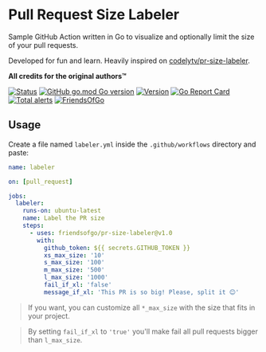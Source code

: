 # Pull Request Size Labeler

Sample GitHub Action written in Go to visualize and optionally limit the size of your pull requests.

Developed for fun and learn. 
Heavily inspired on [codelytv/pr-size-labeler](https://github.com/CodelyTV/pr-size-labeler).

**All credits for the original authors&trade;**

[![Status](https://github.com/friendsofgo/pr-size-labeler/workflows/labeler/badge.svg)](https://github.com/friendsofgo/pr-size-labeler)
[![GitHub go.mod Go version](https://img.shields.io/github/go-mod/go-version/friendsofgo/pr-size-labeler)](https://golang.org/doc/go1.15)
[![Version](https://img.shields.io/github/release/friendsofgo/pr-size-labeler.svg?style=flat-square)](https://github.com/friendsofgo/pr-size-labeler/releases/latest)
[![Go Report Card](https://goreportcard.com/badge/github.com/friendsofgo/pr-size-labeler)](https://goreportcard.com/report/github.com/friendsofgo/pr-size-labeler)
[![Total alerts](https://img.shields.io/lgtm/alerts/g/friendsofgo/pr-size-labeler.svg?logo=lgtm&logoWidth=18)](https://lgtm.com/projects/g/friendsofgo/pr-size-labeler/alerts/)
[![FriendsOfGo](https://img.shields.io/badge/powered%20by-Friends%20of%20Go-73D7E2.svg)](https://friendsofgo.tech)

## Usage

Create a file named `labeler.yml` inside the `.github/workflows` directory and paste:

```yml
name: labeler

on: [pull_request]

jobs:
  labeler:
    runs-on: ubuntu-latest
    name: Label the PR size
    steps:
      - uses: friendsofgo/pr-size-labeler@v1.0
        with:
          github_token: ${{ secrets.GITHUB_TOKEN }}
          xs_max_size: '10'
          s_max_size: '100'
          m_max_size: '500'
          l_max_size: '1000'
          fail_if_xl: 'false'
          message_if_xl: 'This PR is so big! Please, split it 😊'
```

> If you want, you can customize all `*_max_size` with the size that fits in your project.

> By setting `fail_if_xl` to `'true'` you'll make fail all pull requests bigger than `l_max_size`.